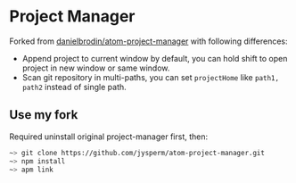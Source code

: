 # Project Manager
Forked from [danielbrodin/atom-project-manager](https://github.com/danielbrodin/atom-project-manager) with following differences:

- Append project to current window by default, you can hold shift to open project in new window or same window.
- Scan git repository in multi-paths, you can set `projectHome` like `path1, path2` instead of single path.

## Use my fork

Required uninstall original project-manager first, then:

```bash
~> git clone https://github.com/jysperm/atom-project-manager.git
~> npm install
~> apm link
```
